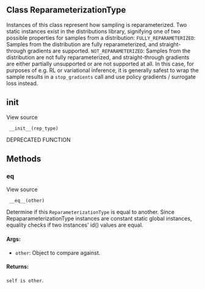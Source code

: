 ## Class ReparameterizationType
Instances of this class represent how sampling is reparameterized.
Two static instances exist in the distributions library, signifying one of two possible properties for samples from a distribution:
`FULLY_REPARAMETERIZED`: Samples from the distribution are fully reparameterized, and straight-through gradients are supported.
`NOT_REPARAMETERIZED`: Samples from the distribution are not fully reparameterized, and straight-through gradients are either partially unsupported or are not supported at all. In this case, for purposes of e.g. RL or variational inference, it is generally safest to wrap the sample results in a `stop_gradients` call and use policy gradients / surrogate loss instead.
## __init__
View source

```
 __init__(rep_type)
```
DEPRECATED FUNCTION
## Methods
### __eq__
View source

```
 __eq__(other)
```
Determine if this `ReparameterizationType` is equal to another.
Since RepaparameterizationType instances are constant static global instances, equality checks if two instances' id() values are equal.
#### Args:
- `other`: Object to compare against.
#### Returns:
`self is other`.
